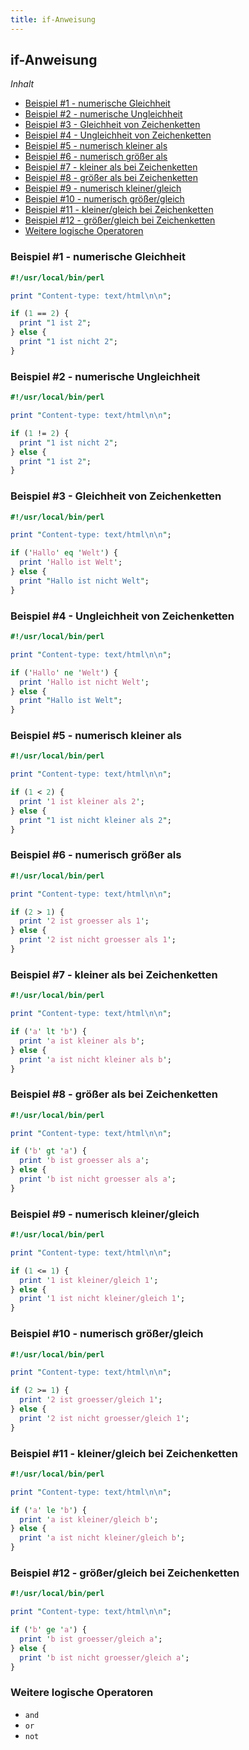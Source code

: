 ```yaml
---
title: if-Anweisung
---
```


## if-Anweisung

*Inhalt*

- [Beispiel #1 - numerische Gleichheit]()
- [Beispiel #2 - numerische Ungleichheit]()
- [Beispiel #3 - Gleichheit von Zeichenketten]()
- [Beispiel #4 - Ungleichheit von Zeichenketten]()
- [Beispiel #5 - numerisch kleiner als]()
- [Beispiel #6 - numerisch größer als]()
- [Beispiel #7 - kleiner als bei Zeichenketten]()
- [Beispiel #8 - größer als bei Zeichenketten]()
- [Beispiel #9 - numerisch kleiner/gleich]()
- [Beispiel #10 - numerisch größer/gleich]()
- [Beispiel #11 - kleiner/gleich bei Zeichenketten]()
- [Beispiel #12 - größer/gleich bei Zeichenketten]()
- [Weitere logische Operatoren]()

### Beispiel #1 - numerische Gleichheit

```perl
#!/usr/local/bin/perl

print "Content-type: text/html\n\n";

if (1 == 2) {
  print "1 ist 2";
} else {
  print "1 ist nicht 2";
}
```

### Beispiel #2 - numerische Ungleichheit

```perl
#!/usr/local/bin/perl

print "Content-type: text/html\n\n";

if (1 != 2) {
  print "1 ist nicht 2";
} else {
  print "1 ist 2";
}
```

### Beispiel #3 - Gleichheit von Zeichenketten

```perl
#!/usr/local/bin/perl

print "Content-type: text/html\n\n";

if ('Hallo' eq 'Welt') {
  print 'Hallo ist Welt';
} else {
  print "Hallo ist nicht Welt";
}
```

### Beispiel #4 - Ungleichheit von Zeichenketten

```perl
#!/usr/local/bin/perl

print "Content-type: text/html\n\n";

if ('Hallo' ne 'Welt') {
  print 'Hallo ist nicht Welt';
} else {
  print "Hallo ist Welt";
}
```

### Beispiel #5 - numerisch kleiner als

```perl
#!/usr/local/bin/perl

print "Content-type: text/html\n\n";

if (1 < 2) {
  print '1 ist kleiner als 2';
} else {
  print "1 ist nicht kleiner als 2";
}
```

### Beispiel #6 - numerisch größer als

```perl
#!/usr/local/bin/perl

print "Content-type: text/html\n\n";

if (2 > 1) {
  print '2 ist groesser als 1';
} else {
  print '2 ist nicht groesser als 1';
}
```

### Beispiel #7 - kleiner als bei Zeichenketten

```perl
#!/usr/local/bin/perl

print "Content-type: text/html\n\n";

if ('a' lt 'b') {
  print 'a ist kleiner als b';
} else {
  print 'a ist nicht kleiner als b';
}
```

### Beispiel #8 - größer als bei Zeichenketten

```perl
#!/usr/local/bin/perl

print "Content-type: text/html\n\n";

if ('b' gt 'a') {
  print 'b ist groesser als a';
} else {
  print 'b ist nicht groesser als a';
}
```

### Beispiel #9 - numerisch kleiner/gleich

```perl
#!/usr/local/bin/perl

print "Content-type: text/html\n\n";

if (1 <= 1) {
  print '1 ist kleiner/gleich 1';
} else {
  print '1 ist nicht kleiner/gleich 1';
}
```

### Beispiel #10 - numerisch größer/gleich

```perl
#!/usr/local/bin/perl

print "Content-type: text/html\n\n";

if (2 >= 1) {
  print '2 ist groesser/gleich 1';
} else {
  print '2 ist nicht groesser/gleich 1';
}
```

### Beispiel #11 - kleiner/gleich bei Zeichenketten

```perl
#!/usr/local/bin/perl

print "Content-type: text/html\n\n";

if ('a' le 'b') {
  print 'a ist kleiner/gleich b';
} else {
  print 'a ist nicht kleiner/gleich b';
}
```

### Beispiel #12 - größer/gleich bei Zeichenketten

```perl
#!/usr/local/bin/perl

print "Content-type: text/html\n\n";

if ('b' ge 'a') {
  print 'b ist groesser/gleich a';
} else {
  print 'b ist nicht groesser/gleich a';
}
```

### Weitere logische Operatoren

- `and`
- `or`
- `not`
